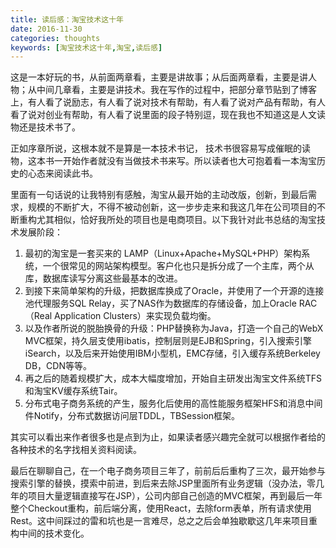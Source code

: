 ```yaml
---
title: 读后感：淘宝技术这十年
date: 2016-11-30
categories: thoughts
keywords: [淘宝技术这十年,淘宝,读后感]
---
```


这是一本好玩的书，从前面两章看，主要是讲故事；从后面两章看，主要是讲人物；从中间几章看，主要是讲技术。我在写作的过程中，把部分章节贴到了博客上，有人看了说励志，有人看了说对技术有帮助，有人看了说对产品有帮助，有人看了说对创业有帮助，有人看了说里面的段子特别逗，现在我也不知道这是人文读物还是技术书了。

正如序章所说，这根本就不是算是一本技术书记， 技术书很容易写成催眠的读物，这本书一开始作者就没有当做技术书来写。所以读者也大可抱着看一本淘宝历史的心态来阅读此书。

里面有一句话说的让我特别有感触，淘宝从最开始的主动改版，创新，到最后需求，规模的不断扩大，不得不被动创新，这一步步走来和我这几年在公司项目的不断重构尤其相似，恰好我所处的项目也是电商项目。以下我针对此书总结的淘宝技术发展阶段：

1. 最初的淘宝是一套买来的 LAMP（Linux+Apache+MySQL+PHP）架构系统，一个很常见的网站架构模型。客户化也只是拆分成了一个主库，两个从库，数据库读写分离这些最基本的改进。
2. 到接下来简单架构的升级，把数据库换成了Oracle，并使用了一个开源的连接池代理服务SQL Relay，买了NAS作为数据库的存储设备，加上Oracle RAC（Real Application Clusters）来实现负载均衡。
3. 以及作者所说的脱胎换骨的升级：PHP替换称为Java，打造一个自己的WebX MVC框架，持久层支使用ibatis，控制层则是EJB和Spring，引入搜索引擎iSearch，以及后来开始使用IBM小型机，EMC存储，引入缓存系统Berkeley DB，CDN等等。
4. 再之后的随着规模扩大，成本大幅度增加，开始自主研发出淘宝文件系统TFS和淘宝KV缓存系统Tair。
5. 分布式电子商务系统的产生，服务化后使用的高性能服务框架HFS和消息中间件Notify，分布式数据访问层TDDL，TBSession框架。

其实可以看出来作者很多也是点到为止，如果读者感兴趣完全就可以根据作者给的各种技术的名字找相关资料阅读。

最后在聊聊自己，在一个电子商务项目三年了，前前后后重构了三次，最开始参与搜索引擎的替换，摸索中前进，到后来去除JSP里面所有业务逻辑（没办法，零几年的项目大量逻辑直接写在JSP），公司内部自己创造的MVC框架，再到最后一年整个Checkout重构，前后端分离，使用React，去除form表单，所有请求使用Rest。这中间踩过的雷和坑也是一言难尽，总之之后会单独歇歇这几年来项目重构中间的技术变化。